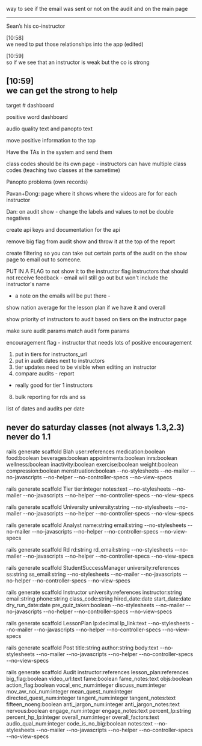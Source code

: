 way to see if the email was sent or not on the audit
and on the main page

------
Sean’s his co-instructor

[10:58]  
we need to put those relationships into the app (edited)

[10:59]  
so if we see that an instructor is weak but the co is strong

[10:59]  
we can get the strong to help
---

target # dashboard

positive word dashboard

audio quality text and panopto text

move positive information to the top

Have the TAs in the system and send them

class codes should be its own page - instructors can have multiple class codes (teaching two classes at the sametime)

Panopto problems (own records)

Pavan+Dong: page where it shows where the videos are for for each instructor

Dan: on audit show - change the labels and values to not be double negatives

create api keys and documentation for the api

remove big flag from audit show and throw it at the top of the report

create filtering so you can take out certain parts of the audit on the show page to email out to someone.

PUT IN A FLAG to not show it to the instructor
  flag instructors that should not receive feedback - email will still go out but won't include the instructor's name

  - a note on the emails will be put there -

show nation average for the lesson plan if we have it and overall

show priority of instructors to audit based on tiers on the instructor page

make sure audit params match audit form params

encouragement flag - instructor that needs lots of positive encouragement

1. put in tiers for instructors_url
3. put in audit dates next to instructors
6. tier updates need to be visible when editing an instructor
7. compare audits - report
- really good for tier 1 instructors

8. bulk reporting for rds and ss

list of dates and audits per date

never do saturday classes (not always 1.3,2.3) never do 1.1
---------

rails generate scaffold Blah user:references medication:boolean food:boolean beverages:boolean appointments:boolean inrs:boolean wellness:boolean inactivity:boolean exercise:boolean weight:boolean compression:boolean menstruation:boolean --no-stylesheets --no-mailer --no-javascripts --no-helper --no-controller-specs --no-view-specs

rails generate scaffold Tier tier:integer notes:text --no-stylesheets --no-mailer --no-javascripts --no-helper --no-controller-specs --no-view-specs

rails generate scaffold University university:string --no-stylesheets --no-mailer --no-javascripts --no-helper --no-controller-specs --no-view-specs

rails generate scaffold Analyst name:string email:string --no-stylesheets --no-mailer --no-javascripts --no-helper --no-controller-specs --no-view-specs

rails generate scaffold Rd rd:string rd_email:string --no-stylesheets --no-mailer --no-javascripts --no-helper --no-controller-specs --no-view-specs

rails generate scaffold StudentSuccessManager university:references ss:string ss_email:string --no-stylesheets --no-mailer --no-javascripts --no-helper --no-controller-specs --no-view-specs

rails generate scaffold Instructor university:references instructor:string email:string phone:string class_code:string hired_date:date start_date:date dry_run_date:date pre_quiz_taken:boolean --no-stylesheets --no-mailer --no-javascripts --no-helper --no-controller-specs --no-view-specs

rails generate scaffold LessonPlan lp:decimal lp_link:text  --no-stylesheets --no-mailer --no-javascripts --no-helper --no-controller-specs --no-view-specs

rails generate scaffold Post title:string author:string body:text  --no-stylesheets --no-mailer --no-javascripts --no-helper --no-controller-specs --no-view-specs

rails generate scaffold Audit instructor:references lesson_plan:references big_flag:boolean video_url:text fame:boolean fame_notes:text objs:boolean action_flag:boolean vocal_enc_num:integer discuss_num:integer mov_aw_noi_num:integer mean_quest_num:integer directed_quest_num:integer tangent_num:integer tangent_notes:text fifteen_noeng:boolean anti_jargon_num:integer anti_jargon_notes:text nervous:boolean engage_num:integer engage_notes:text percent_lp:string percent_hp_lp:integer overall_num:integer overall_factors:text audio_qual_num:integer code_is_no_big:boolean notes:text --no-stylesheets --no-mailer --no-javascripts --no-helper --no-controller-specs --no-view-specs
